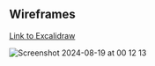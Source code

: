 ## Wireframes

[Link to Excalidraw](https://excalidraw.com/#json=ThwQDeabuBC9BmAmzXlx7,SQfu5s9jLcVuWxEkzxCeGQ)

![Screenshot 2024-08-19 at 00 12 13](https://github.com/user-attachments/assets/2c0444fa-d7a6-4465-89c8-6697ed885e0e)